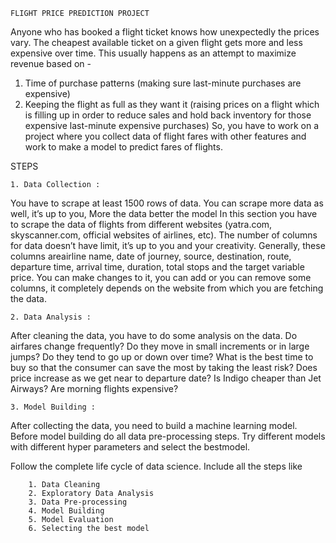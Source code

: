 	FLIGHT PRICE PREDICTION PROJECT

Anyone who has booked a flight ticket knows how unexpectedly the prices vary. The cheapest 
available ticket on a given flight gets more and less expensive over time. This usually happens as 
an attempt to maximize revenue based on -
1. Time of purchase patterns (making sure last-minute purchases are expensive)
2. Keeping the flight as full as they want it (raising prices on a flight which is filling up in order 
to reduce sales and hold back inventory for those expensive last-minute expensive 
purchases)
So, you have to work on a project where you collect data of flight fares with other features and 
work to make a model to predict fares of flights.

STEPS

	1. Data Collection :
You have to scrape at least 1500 rows of data. You can scrape more data as well, it’s up to you, 
More the data better the model
In this section you have to scrape the data of flights from different websites (yatra.com, 
skyscanner.com, official websites of airlines, etc). The number of columns for data doesn’t have 
limit, it’s up to you and your creativity. Generally, these columns areairline name, date of journey, 
source, destination, route, departure time, arrival time, duration, total stops and the target variable 
price. You can make changes to it, you can add or you can remove some columns, it completely
depends on the website from which you are fetching the data.

	2. Data Analysis :
After cleaning the data, you have to do some analysis on the data. 
Do airfares change frequently? Do they move in small increments or in large jumps? Do they tend 
to go up or down over time?
What is the best time to buy so that the consumer can save the most by taking the least risk?
Does price increase as we get near to departure date? Is Indigo cheaper than Jet Airways? Are 
morning flights expensive?

	3. Model Building :
After collecting the data, you need to build a machine learning model. Before model building do 
all data pre-processing steps. Try different models with different hyper parameters and select 
the bestmodel.

Follow the complete life cycle of data science. Include all the steps like
		
		1. Data Cleaning
		2. Exploratory Data Analysis
		3. Data Pre-processing
		4. Model Building
		5. Model Evaluation
		6. Selecting the best model
